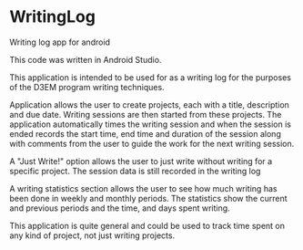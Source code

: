 # WritingLog
Writing log app for android

This code was written in Android Studio. 

This application is intended to be used for as a writing log for the purposes of the D3EM program writing techniques.

Application allows the user to create projects, each with a title, description and due date. Writing sessions are then started from these projects. The application automatically times the writing session and when the session is ended records the start time, end time and duration of the session along with comments from the user to guide the work for the next writing session.

A "Just Write!" option allows the user to just write without writing for a specific project. The session data is still recorded in the writing log

A writing statistics section allows the user to see how much writing has been done in weekly and monthly periods. The statistics show the current and previous periods and the time, and days spent writing.

This application is quite general and could be used to track time spent on any kind of project, not just writing projects.
